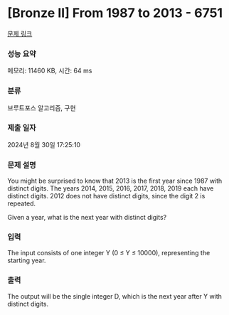 # [Bronze II] From 1987 to 2013 - 6751 

[문제 링크](https://www.acmicpc.net/problem/6751) 

### 성능 요약

메모리: 11460 KB, 시간: 64 ms

### 분류

브루트포스 알고리즘, 구현

### 제출 일자

2024년 8월 30일 17:25:10

### 문제 설명

<p>You might be surprised to know that 2013 is the first year since 1987 with distinct digits. The years 2014, 2015, 2016, 2017, 2018, 2019 each have distinct digits. 2012 does not have distinct digits, since the digit 2 is repeated.</p>

<p>Given a year, what is the next year with distinct digits?</p>

### 입력 

 <p>The input consists of one integer Y (0 ≤ Y ≤ 10000), representing the starting year.</p>

### 출력 

 <p>The output will be the single integer D, which is the next year after Y with distinct digits.</p>

